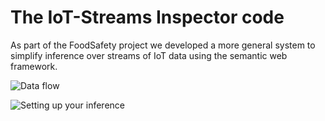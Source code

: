 # The IoT-Streams Inspector code

As part of the FoodSafety project we developed a more general system
to simplify inference over streams of IoT data
using the semantic web framework.

![Data flow](https://github.com/m-markovic/IoT-Stream-Inspector/tree/master/docs/run-diagram.png "Data flow")

![Setting up your inference](https://github.com/m-markovic/IoT-Stream-Inspector/tree/master/docs/config-diagram.png "Setting up your inference")
